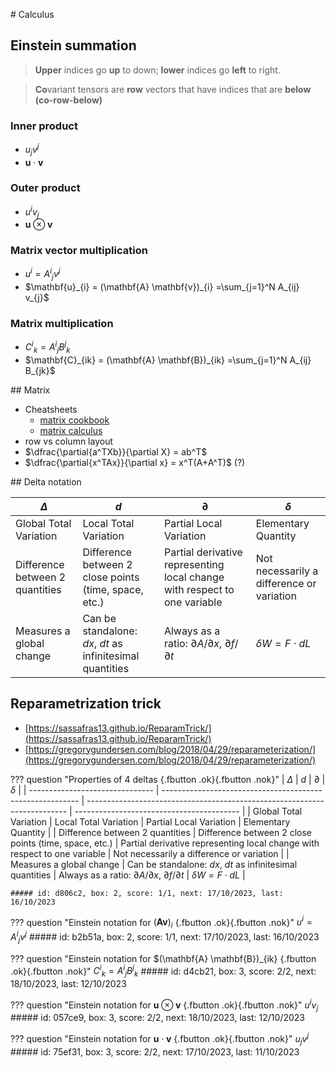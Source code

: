 # Calculus

## Einstein summation

>**Upper** indices go **up** to down; **lower** indices go **left** to right.

>**Co**variant tensors are **row** vectors that have indices that are **below** **(co-row-below)**

### Inner product
-  $u_j v^j$
-  $\mathbf{u} \cdot \mathbf{v}$

### Outer product
-  $u^i v_j$
-  $\mathbf{u} \otimes \mathbf{v}$

### Matrix vector multiplication
- $u^i = {A^i}_j v^j$
- $\mathbf{u}_{i} = (\mathbf{A} \mathbf{v})_{i}  =\sum_{j=1}^N A_{ij} v_{j}$

### Matrix multiplication
- ${C^i}_k = {A^i}_j {B^j}_k$
- $\mathbf{C}_{ik} = (\mathbf{A} \mathbf{B})_{ik}  =\sum_{j=1}^N A_{ij} B_{jk}$


## Matrix

- Cheatsheets
    - [matrix cookbook](https://www.math.uwaterloo.ca/~hwolkowi/matrixcookbook.pdf)
    - [matrix calculus](https://www.doc.ic.ac.uk/~ahanda/referencepdfs/MatrixCalculus.pdf)
- row vs column layout
- $\dfrac{\partial{a^TXb}}{\partial X} = ab^T$
- $\dfrac{\partial{x^TAx}}{\partial x} = x^T(A+A^T)$ (?)

## Delta notation

| $\Delta$                        | $d$                                                       | $\partial$                                                                | $\delta$                                  |
| ------------------------------- | --------------------------------------------------------- | ------------------------------------------------------------------------- | ----------------------------------------- |
| Global Total Variation          | Local Total Variation                                     | Partial Local Variation                                                   | Elementary Quantity                       |
| Difference between 2 quantities | Difference between 2 close points (time, space, etc.)     | Partial derivative representing local change with respect to one variable | Not necessarily a difference or variation |
| Measures a global change        | Can be standalone: $dx$, $dt$ as infinitesimal quantities | Always as a ratio: $\partial A / \partial x$, $\partial f / \partial t$   | $\delta W = F \cdot dL$                   |


## **Reparametrization trick**

- [https://sassafras13.github.io/ReparamTrick/](https://sassafras13.github.io/ReparamTrick/)
- [https://gregorygundersen.com/blog/2018/04/29/reparameterization/](https://gregorygundersen.com/blog/2018/04/29/reparameterization/)

??? question "Properties of 4 deltas [](){.fbutton .ok}[](){.fbutton .nok}"
    | $\Delta$                        | $d$                                                       | $\partial$                                                                | $\delta$                                  |
    | ------------------------------- | --------------------------------------------------------- | ------------------------------------------------------------------------- | ----------------------------------------- |
    | Global Total Variation          | Local Total Variation                                     | Partial Local Variation                                                   | Elementary Quantity                       |
    | Difference between 2 quantities | Difference between 2 close points (time, space, etc.)     | Partial derivative representing local change with respect to one variable | Not necessarily a difference or variation |
    | Measures a global change        | Can be standalone: $dx$, $dt$ as infinitesimal quantities | Always as a ratio: $\partial A / \partial x$, $\partial f / \partial t$   | $\delta W = F \cdot dL$                   |

    ##### id: d806c2, box: 2, score: 1/1, next: 17/10/2023, last: 16/10/2023

??? question "Einstein notation for $(\mathbf{A} \mathbf{v})_{i}$ [](){.fbutton .ok}[](){.fbutton .nok}"
    $u^i = {A^i}_j v^j$
    ##### id: b2b51a, box: 2, score: 1/1, next: 17/10/2023, last: 16/10/2023

??? question "Einstein notation for $(\mathbf{A} \mathbf{B})_{ik} [](){.fbutton .ok}[](){.fbutton .nok}"
    ${C^i}_k = {A^i}_j {B^j}_k$
    ##### id: d4cb21, box: 3, score: 2/2, next: 18/10/2023, last: 12/10/2023

??? question "Einstein notation for $\mathbf{u} \otimes \mathbf{v}$ [](){.fbutton .ok}[](){.fbutton .nok}"
    $u^i v_j$
    ##### id: 057ce9, box: 3, score: 2/2, next: 18/10/2023, last: 12/10/2023

??? question "Einstein notation for $\mathbf{u} \cdot \mathbf{v}$ [](){.fbutton .ok}[](){.fbutton .nok}"
    $u_j v^j$
    ##### id: 75ef31, box: 3, score: 2/2, next: 17/10/2023, last: 11/10/2023
